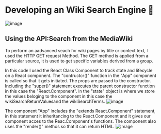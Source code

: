 # Developing an Wiki Search Engine :mag_right:

![image](https://user-images.githubusercontent.com/80405885/220572240-c7efc20a-489c-4450-80eb-7a344cfed978.png)

## Using the API:Search from the MediaWiki

To perform an aadvanced seach for wiki pages by title or context text, I used the HTTP GET request Method. The GET method is applied from a particular source, it is used to get specific variables derived from a group. 

In this code I used the React Class Component to track state and lifecycle on a React component.
The "contructor()" function in the "App" component is called so that it gets initiated. The props are passed to the constructor. Including the "super()" statement executes the parent constructor function in this case the "React.Component". In the "state" object is where we store the values beloging to the component in this case the wikiSearchReturnValuesand the wikiSearchTerms. 
![image](https://user-images.githubusercontent.com/80405885/220573746-5120d491-f4bb-4848-92c6-8b22f171c6e5.png)

The component "App" includes the "extends React.Component" statement, in this statement it inheritancing to the React.Component and it gives our component acces to the Reac.Component's functions. The component also uses the "render()" methos so that it can return HTML.
![image](https://user-images.githubusercontent.com/80405885/220574386-6fc0efd6-0cc7-4446-9c2f-5cf973b53b2e.png)


